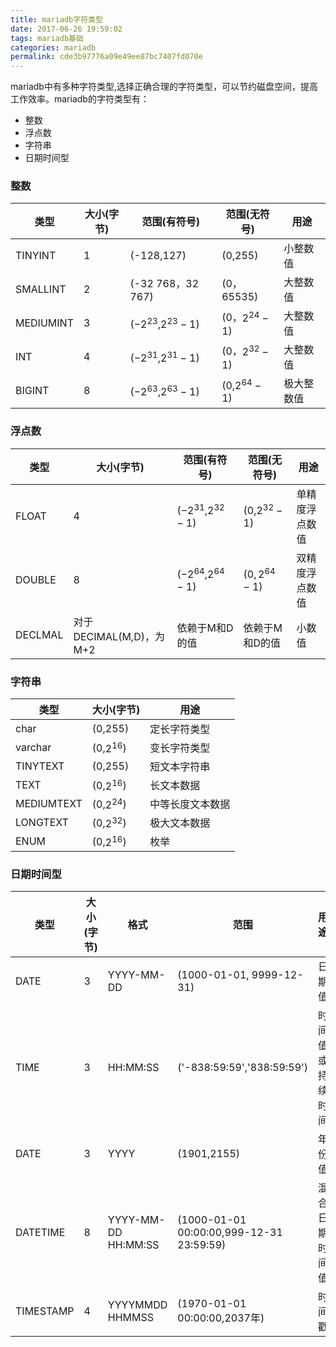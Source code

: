 ```yaml
---
title: mariadb字符类型
date: 2017-06-26 19:59:02
tags: mariadb基础
categories: mariadb
permalink: cde3b97776a09e49ee87bc7407fd070e
---
```

mariadb中有多种字符类型,选择正确合理的字符类型，可以节约磁盘空间，提高工作效率。mariadb的字符类型有：

* 整数
* 浮点数
* 字符串
* 日期时间型

<!--more-->

### 整数
|类型|大小(字节)|范围(有符号)|范围(无符号)|用途|
|---|---|-----------|-----------|--------|
|TINYINT|1|(-128,127)|(0,255)|小整数值|
|SMALLINT|2|(-32 768，32 767)|(0，65535)|大整数值|
|MEDIUMINT|3|($-2^{23}$,$2^{23}-1$)|(0，$2^{24}-1$)|大整数值|
|INT|4|($-2^{31}$,$2^{31}-1$)|(0，$2^{32}-1$)|大整数值|
|BIGINT|8|($-2^{63}$,$2^{63}-1$)|(0,$2^{64}-1$)|极大整数值|
### 浮点数
|类型|大小(字节)|范围(有符号)|范围(无符号)|用途|
|---|---|-----------|-----------|--------|
|FLOAT|4|($-2^{31}$,$2^{32}-1$)|(0,$2^{32}-1$)|单精度浮点数值|
|DOUBLE|8|($-2^{64}$,$2^{64}-1$)|($0,2^{64}-1$)|双精度浮点数值|
|DECLMAL|对于DECIMAL(M,D)，为M+2|依赖于M和D的值|依赖于M和D的值|小数值|
### 字符串
|类型|大小(字节)|用途|
|----|--------|---|
|char|(0,255)|定长字符类型|
|varchar|(0,$2^{16}$)|变长字符类型|
|TINYTEXT|(0,255)|短文本字符串|
|TEXT|(0,$2^{16}$)|长文本数据|
|MEDIUMTEXT|(0,$2^{24}$)|中等长度文本数据|
|LONGTEXT|(0,$2^{32}$)|极大文本数据|
|ENUM|(0,$2^{16}$)|枚举|
### 日期时间型
|类型|大小(字节)|格式|范围|用途|
|----|--------|---|----|---|
|DATE|3|YYYY-MM-DD|(1000-01-01, 9999-12-31)|日期值|
|TIME|3|HH:MM:SS|('-838:59:59','838:59:59')|时间值或持续时间|
|DATE|3|YYYY|(1901,2155)|年份值|
|DATETIME|8|YYYY-MM-DD HH:MM:SS|(1000-01-01 00:00:00,999-12-31 23:59:59)|混合日期时间值|
|TIMESTAMP|4|YYYYMMDD HHMMSS|(1970-01-01 00:00:00,2037年)|时间戳|
